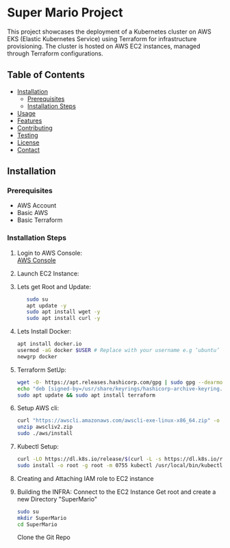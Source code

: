 # Super Mario Project  
This project showcases the deployment of a Kubernetes cluster on AWS EKS (Elastic Kubernetes Service) using Terraform for infrastructure provisioning. The cluster is hosted on AWS EC2 instances, managed through Terraform configurations.


## Table of Contents

- [Installation](#installation)
  - [Prerequisites](#prerequisites)
  - [Installation Steps](#installation-steps)
- [Usage](#usage)
- [Features](#features)
- [Contributing](#contributing)
- [Testing](#testing)
- [License](#license)
- [Contact](#contact)

## Installation

### Prerequisites
- AWS Account
- Basic AWS
- Basic Terraform

### Installation Steps

1. Login to AWS Console:  
   [AWS Console](https://signin.aws.amazon.com/signin?redirect_uri=https%3A%2F%2Fconsole.aws.amazon.com%2Fconsole%2Fhome%3FhashArgs%3D%2523%26isauthcode%3Dtrue%26nc2%3Dh_ct%26oauthStart%3D1721572611104%26src%3Dheader-signin%26state%3DhashArgsFromTB_eu-north-1_12611e03d90dac77&client_id=arn%3Aaws%3Asignin%3A%3A%3Aconsole%2Fcanvas&forceMobileApp=0&code_challenge=D4Ktb8P_0xWesTfL03ap7mBUCoqtJPd26-VeacA0aJw&code_challenge_method=SHA-256)

2. Launch EC2 Instance:  
3. Lets get Root and Update: 
   
      ```bash
         sudo su
         apt update -y
         sudo apt install wget -y
         sudo apt install curl -y
4. Lets Install Docker:
   ```bash
   apt install docker.io
   usermod -aG docker $USER # Replace with your username e.g ‘ubuntu’
   newgrp docker

5. Terraform SetUp:
   ```bash
   wget -O- https://apt.releases.hashicorp.com/gpg | sudo gpg --dearmor -o /usr/share/keyrings/hashicorp-archive-keyring.gpg
   echo "deb [signed-by=/usr/share/keyrings/hashicorp-archive-keyring.gpg] https://apt.releases.hashicorp.com $(lsb_release -cs) main" | sudo tee /etc/apt/sources.list.d/hashicorp.list
   sudo apt update && sudo apt install terraform

6. Setup AWS cli:
   ```bash
   curl "https://awscli.amazonaws.com/awscli-exe-linux-x86_64.zip" -o "awscliv2.zip"
   unzip awscliv2.zip
   sudo ./aws/install

7. Kubectl Setup:
   ```bash
   curl -LO https://dl.k8s.io/release/$(curl -L -s https://dl.k8s.io/release/stable.txt)/bin/linux/amd64/kubectl
   sudo install -o root -g root -m 0755 kubectl /usr/local/bin/kubectl

8. Creating and Attaching IAM role to EC2 instance
9. Building the INFRA:
    Connect to the EC2 Instance
    Get root and create a new Directory "SuperMario"  
    ```bash
    sudo su
    mkdir SuperMario
    cd SuperMario

    ```
    Clone the Git Repo
   ```bash
   
       




